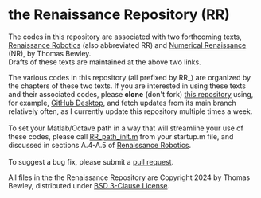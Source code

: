 # the Renaissance Repository (RR)
The codes in this repository are associated with two forthcoming texts,<BR>
<a href="http://robotics.ucsd.edu/RR.pdf">Renaissance Robotics</a> (also abbreviated RR) and
<a href="http://robotics.ucsd.edu/RR.pdf">Numerical Renaissance</a> (NR),
by Thomas Bewley.<BR>
Drafts of these texts are maintained at the above two links.<BR>

The various codes in this repository (all prefixed by RR_) are organized by the chapters of these two texts.
If you are interested in using these texts and their associated codes, please <B>clone</B> (don't fork) <a href="https://github.com/tbewley/RR">this repository</a>
using, for example, <a href="https://desktop.github.com/">GitHub Desktop</a>, and fetch updates from its main branch relatively often,
as I currently update this repository multiple times a week.<BR><BR>
To set your Matlab/Octave path in a way that will streamline your use of these codes,
please call <a href="https://github.com/tbewley/RR/blob/main/RR_path_init.m">RR_path_init.m</a> from your startup.m file, and discussed in sections A.4-A.5 of <a href="http://robotics.ucsd.edu/RR.pdf">Renaissance Robotics</a>.<BR><BR>
To suggest a bug fix, please submit a <a href="https://docs.github.com/en/github/collaborating-with-issues-and-pull-requests/about-pull-requests">pull request</a>.
  
All files in the the Renaissance Repository are Copyright 2024 by Thomas Bewley, distributed under <a href="https://github.com/tbewley/RR/blob/main/LICENSE">BSD 3-Clause License</a>.<BR>
